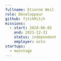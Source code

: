 ```yaml
---
fullname: Etienne Weil
role: Développeur
github: fitchMitch
missions:
  - start: 2020-06-02
    end: 2021-12-31
    status: independent
    employer: octo
startups:
  - monstage
---
```

